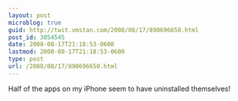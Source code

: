 ```yaml
---
layout: post
microblog: true
guid: http://twit.vmstan.com/2008/08/17/890696650.html
post_id: 3054545
date: 2008-08-17T21:18:53-0600
lastmod: 2008-08-17T21:18:53-0600
type: post
url: /2008/08/17/890696650.html
---
```

Half of the apps on my iPhone seem to have uninstalled themselves!
